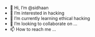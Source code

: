 - 👋 Hi, I’m @sidhaan
- 👀 I’m interested in hacking
- 🌱 I’m currently learning ethical hacking
- 💞️ I’m looking to collaborate on ...
- 📫 How to reach me ...

<!---
sidhaan/sidhaan is a ✨ special ✨ repository because its `README.md` (this file) appears on your GitHub profile.
You can click the Preview link to take a look at your changes.
--->
